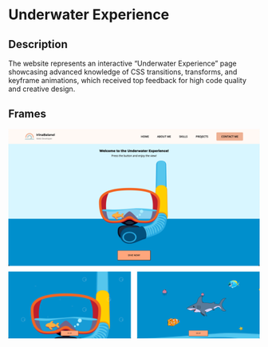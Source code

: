 # Underwater Experience

## Description
The website represents an interactive “Underwater Experience” page showcasing advanced knowledge of CSS transitions, transforms, and keyframe animations, which received top feedback for high code quality and creative design.

## Frames
<img src="frames.png" width="600px">
